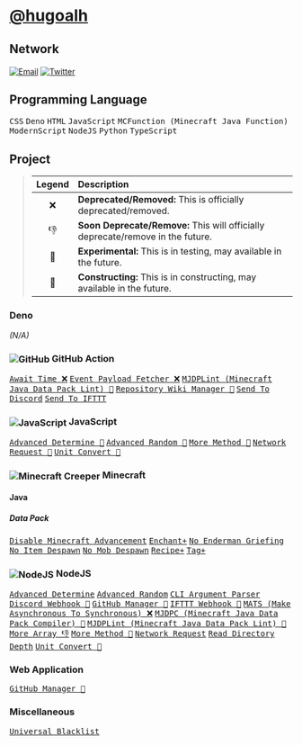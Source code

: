 # [@hugoalh](https://github.com/hugoalh)

## Network

<a href="mailto:32359235+hugoalh@users.noreply.github.com"><img align="center" alt="Email" src="https://hugoalh.github.io/Library.SVG.Icon/Mail.svg" /></a>
<a href="https://twitter.com/hugoalhofficial"><img align="center" alt="Twitter" src="https://hugoalh.github.io/Library.SVG.Icon/Twitter.svg" /></a>

## Programming Language

<kbd>CSS</kbd>
<kbd>Deno</kbd>
<kbd>HTML</kbd>
<kbd>JavaScript</kbd>
<kbd>MCFunction (Minecraft Java Function)</kbd>
<kbd>ModernScript</kbd>
<kbd>NodeJS</kbd>
<kbd>Python</kbd>
<kbd>TypeScript</kbd>

## Project

> | **Legend** | **Description** |
> |:---:|:----|
> | ❌ | **Deprecated/Removed:** This is officially deprecated/removed. |
> | 👎 | **Soon Deprecate/Remove:** This will officially deprecate/remove in the future. |
> | 🧪 | **Experimental:** This is in testing, may available in the future. |
> | 🚧 | **Constructing:** This is in constructing, may available in the future. |

### Deno

*(N/A)*

### <img align="center" alt="GitHub" src="https://hugoalh.github.io/Library.SVG.Icon/GitHub.svg" /> GitHub Action

<kbd>[Await Time ❌](https://github.com/hugoalh-studio/GitHubAction.AwaitTime)</kbd>
<kbd>[Event Payload Fetcher ❌](https://github.com/hugoalh/GitHubAction.EventPayloadFetcher)</kbd>
<kbd>[MJDPLint (Minecraft Java Data Pack Lint) 🚧](https://github.com/hugoalh/GitHubAction.MJDPLint)</kbd>
<kbd>[Repository Wiki Manager 🚧](https://github.com/hugoalh/GitHubAction.RepositoryWikiManager)</kbd>
<kbd>[Send To Discord](https://github.com/hugoalh/GitHubAction.SendToDiscord)</kbd>
<kbd>[Send To IFTTT](https://github.com/hugoalh/GitHubAction.SendToIFTTT)</kbd>

### <img align="center" alt="JavaScript" src="https://hugoalh.github.io/Library.SVG.Icon/JavaScript.svg" /> JavaScript

<kbd>[Advanced Determine 🚧](https://github.com/hugoalh-studio/JavaScript.AdvancedDetermine)</kbd>
<kbd>[Advanced Random 🚧](https://github.com/hugoalh-studio/JavaScript.AdvancedRandom)</kbd>
<kbd>[More Method 🚧](https://github.com/hugoalh-studio/JavaScript.MoreMethod)</kbd>
<kbd>[Network Request 🚧](https://github.com/hugoalh-studio/JavaScript.NetworkRequest)</kbd>
<kbd>[Unit Convert 🚧](https://github.com/hugoalh-studio/JavaScript.UnitConvert)</kbd>

### <img align="center" alt="Minecraft Creeper" src="https://hugoalh.github.io/Library.SVG.Icon/Minecraft/Creeper_Face.svg" /> Minecraft

#### Java

##### Data Pack

<kbd>[Disable Minecraft Advancement](https://github.com/hugoalh/Minecraft.Java.DataPack.DisableMinecraftAdvancement)</kbd>
<kbd>[Enchant+](https://github.com/hugoalh/Minecraft.Java.DataPack.EnchantPlus)</kbd>
<kbd>[No Enderman Griefing](https://github.com/hugoalh-studio/Minecraft.Java.DataPack.NoEndermanGriefing)</kbd>
<kbd>[No Item Despawn](https://github.com/hugoalh-studio/Minecraft.Java.DataPack.NoItemDespawn)</kbd>
<kbd>[No Mob Despawn](https://github.com/hugoalh/Minecraft.Java.DataPack.NoMobDespawn)</kbd>
<kbd>[Recipe+](https://github.com/hugoalh/Minecraft.Java.DataPack.RecipePlus)</kbd>
<kbd>[Tag+](https://github.com/hugoalh-studio/Minecraft.Java.DataPack.TagPlus)</kbd>

### <img align="center" alt="NodeJS" src="https://hugoalh.github.io/Library.SVG.Icon/NodeJS_Alt.svg" /> NodeJS

<kbd>[Advanced Determine](https://github.com/hugoalh-studio/NodeJS.AdvancedDetermine)</kbd>
<kbd>[Advanced Random](https://github.com/hugoalh-studio/NodeJS.AdvancedRandom)</kbd>
<kbd>[CLI Argument Parser](https://github.com/hugoalh-studio/NodeJS.CLIArgumentParser)</kbd>
<kbd>[Discord Webhook 🚧](https://github.com/hugoalh-studio/NodeJS.DiscordWebhook)</kbd>
<kbd>[GitHub Manager 🚧](https://github.com/hugoalh-studio/NodeJS.GitHubManager)</kbd>
<kbd>[IFTTT Webhook 🚧](https://github.com/hugoalh-studio/NodeJS.IFTTTWebhook)</kbd>
<kbd>[MATS (Make Asynchronous To Synchronous) ❌](https://github.com/hugoalh-studio/NodeJS.MATS)</kbd>
<kbd>[MJDPC (Minecraft Java Data Pack Compiler) 🚧](https://github.com/hugoalh-studio/NodeJS.MJDPC)</kbd>
<kbd>[MJDPLint (Minecraft Java Data Pack Lint) 🚧](https://github.com/hugoalh-studio/NodeJS.MJDPLint)</kbd>
<kbd>[More Array 👎](https://github.com/hugoalh-studio/NodeJS.MoreArray)</kbd>
<kbd>[More Method 🚧](https://github.com/hugoalh-studio/NodeJS.MoreMethod)</kbd>
<kbd>[Network Request](https://github.com/hugoalh/NodeJS.NetworkRequest)</kbd>
<kbd>[Read Directory Depth](https://github.com/hugoalh/NodeJS.ReadDirectoryDepth)</kbd>
<kbd>[Unit Convert 🧪](https://github.com/hugoalh-studio/NodeJS.UnitConvert)</kbd>

### Web Application

<kbd>[GitHub Manager 🚧](https://hugoalh.github.io/GitHubManager)</kbd>

### Miscellaneous

<kbd>[Universal Blacklist](https://github.com/hugoalh-studio/UniversalBlacklist)</kbd>
